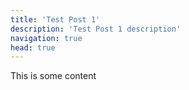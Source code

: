 ```yaml
---
title: 'Test Post 1'
description: 'Test Post 1 description'
navigation: true
head: true
---
```


This is some content